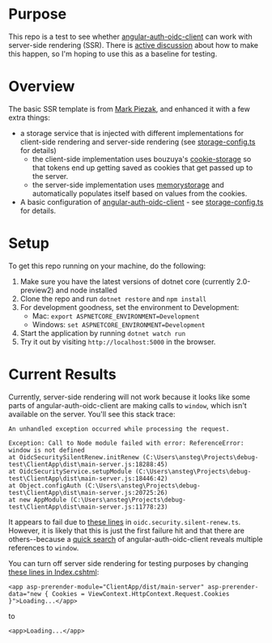 # Purpose 
This repo is a test to see whether [angular-auth-oidc-client](https://github.com/damienbod/angular-auth-oidc-client) can work with server-side rendering (SSR). There is [active discussion](https://github.com/damienbod/angular-auth-oidc-client/issues/36) about how to make this happen, so I'm hoping to use this as a baseline for testing.

# Overview

The basic SSR template is from [Mark Piezak](https://github.com/aspnet/JavaScriptServices), and enhanced it with a few extra things:

- a storage service that is injected with different implementations for client-side rendering and server-side rendering (see [storage-config.ts](https://github.com/astegmaier/angular-auth-oidc-client-SSR-test/blob/master/ClientApp/app/config/storage-config.ts) for details)
    - the client-side implementation uses bouzuya's [cookie-storage](https://github.com/bouzuya/cookie-storage) so that tokens end up getting saved as cookies that get passed up to the server.
    - the server-side implementation uses [memorystorage](https://github.com/Download/memorystorage) and automatically populates itself based on values from the cookies.
- A basic configuration of [angular-auth-oidc-client](https://github.com/damienbod/angular-auth-oidc-client) - see [storage-config.ts](https://github.com/astegmaier/angular-auth-oidc-client-SSR-test/blob/master/ClientApp/app/config/auth-config.ts) for details.

# Setup

To get this repo running on your machine, do the following:

1. Make sure you have the latest versions of dotnet core (currently 2.0-preview2) and node installed
2. Clone the repo and run `dotnet restore` and `npm install`
3. For development goodness, set the environment to Development:
     - Mac: `export ASPNETCORE_ENVIRONMENT=Development`
     - Windows: `set ASPNETCORE_ENVIRONMENT=Development`
4. Start the application by running `dotnet watch run`
5. Try it out by visiting `http://localhost:5000` in the browser.

# Current Results
Currently, server-side rendering will not work because it looks like some parts of angular-auth-oidc-client are making calls to `window`, which isn't available on the server. You'll see this stack trace:
```
An unhandled exception occurred while processing the request.

Exception: Call to Node module failed with error: ReferenceError: window is not defined
at OidcSecuritySilentRenew.initRenew (C:\Users\ansteg\Projects\debug-test\ClientApp\dist\main-server.js:18288:45)
at OidcSecurityService.setupModule (C:\Users\ansteg\Projects\debug-test\ClientApp\dist\main-server.js:18446:42)
at Object.configAuth (C:\Users\ansteg\Projects\debug-test\ClientApp\dist\main-server.js:20725:26)
at new AppModule (C:\Users\ansteg\Projects\debug-test\ClientApp\dist\main-server.js:11778:23)
```
It appears to fail due to [these lines](https://github.com/damienbod/angular-auth-oidc-client/blob/master/src/services/oidc.security.silent-renew.ts#L14) in `oidc.security.silent-renew.ts`. However, it is likely that this is just the first failure hit and that there are others--because a [quick search](https://github.com/damienbod/angular-auth-oidc-client/search?utf8=%E2%9C%93&q=window&type=) of angular-auth-oidc-client reveals multiple references to `window`.

You can turn off server side rendering for testing purposes by changing [these lines in Index.cshtml](https://github.com/astegmaier/angular-auth-oidc-client-SSR-test/blob/master/Views/Home/Index.cshtml#L5):
```
<app asp-prerender-module="ClientApp/dist/main-server" asp-prerender-data="new { Cookies = ViewContext.HttpContext.Request.Cookies }">Loading...</app>
```
to
```
<app>Loading...</app>
```
